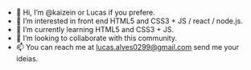 - 👋 Hi, I’m @kaizein or Lucas if you prefere.
- 👀 I’m interested in front end HTML5 and CSS3 + JS / react / node.js.
- 🌱 I’m currently learning HTML5 and CSS3 + JS.
- 💞️ I’m looking to collaborate with this community.
- 📫 You can reach me at lucas.alves0299@gmail.com send me your ideias.
